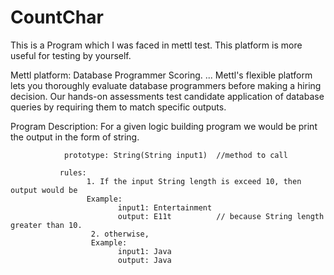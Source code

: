 # CountChar

This is a Program which I was faced in mettl test. This platform is more useful for testing by yourself.

Mettl platform: Database Programmer Scoring. ... Mettl's flexible platform lets you thoroughly evaluate database programmers before making a hiring decision. Our hands-on assessments test candidate application of database queries by requiring them to match specific outputs.

Program Description:
                For a given logic building program we would be print the output in the form of string. 
                
                prototype: String(String input1)  //method to call
                
               rules:
                     1. If the input String length is exceed 10, then output would be
                     Example:
                            input1: Entertainment
                            output: E11t          // because String length greater than 10.
                      2. otherwise,
                      Example:
                            input1: Java
                            output: Java 

